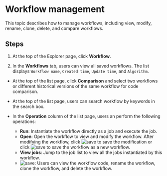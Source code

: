 # Workflow management

This topic describes how to manage workflows, including view, modify, rename, clone, delete, and compare workflows.

## Steps

1. At the top of the Explorer page, click **Workflow**.

2. In the **Workflows** tab, users can view all saved workflows. The list displays `Workflow name`, `Created time`, `Update time`, and `Algorithm`.

  - At the top of the list page, click **Comparison** and select two workflows or different historical versions of the same workflow for code comparison.

  - At the top of the list page, users can search workflow by keywords in the search box.

  - In the **Operation** column of the list page, users an perform the following operations:

    - **Run**: Instantiate the workflow directly as a job and execute the job.
    - **Open**: Open the workflow to view and modify the workflow. After modifying the workflow, click ![save](https://docs-cdn.nebula-graph.com.cn/figures/workflow-save-220623.png) to save the modification or click ![save](https://docs-cdn.nebula-graph.com.cn/figures/workflow-saveAs-220623.png) to save the workflow as a new workflow.
    - **View jobs**: Jump to the job list to view all the jobs instantiated by this workflow.
    - ![save](https://docs-cdn.nebula-graph.com.cn/figures/workflow-more-220623.png): Users can view the workflow code, rename the workflow, clone the workflow, and delete the workflow.
